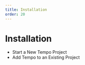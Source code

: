 ```yaml
---
title: Installation
order: 20
---
```

# Installation

- Start a New Tempo Project
- Add Tempo to an Existing Project

